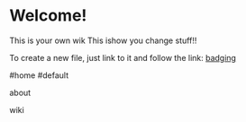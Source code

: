# Welcome!

This is your own wik
This ishow you change stuff!!

To create a new file, just link to it and follow the link: [badging](badging)

#home #default

about


wiki